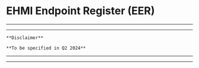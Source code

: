 # EHMI Endpoint Register (EER)

***
***
    **Disclaimer** 
    
    **To be specified in Q2 2024**

***
***
